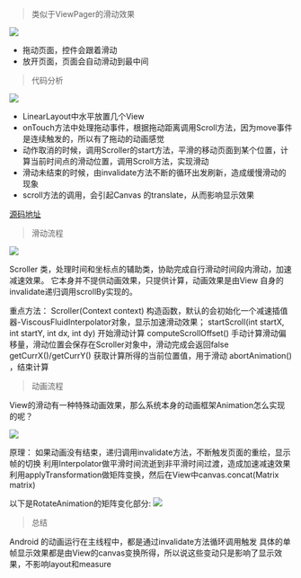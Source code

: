 > 类似于ViewPager的滑动效果

![](http://upload-images.jianshu.io/upload_images/1239900-b4711a7c11e18c8c.gif?imageMogr2/auto-orient/strip)

  * 拖动页面，控件会跟着滑动
  * 放开页面，页面会自动滑动到最中间

> 代码分析

![](http://upload-images.jianshu.io/upload_images/1239900-12ee95f942b7fc4b.jpeg?imageMogr2/auto-orient/strip%7CimageView2/2/w/1240)

- LinearLayout中水平放置几个View
- onTouch方法中处理拖动事件，根据拖动距离调用Scroll方法，因为move事件是连续触发的，所以有了拖动的动画感觉
- 动作取消的时候，调用Scroller的start方法，平滑的移动页面到某个位置，计算当前时间点的滑动位置，调用Scroll方法，实现滑动
- 滑动未结束的时候，由invalidate方法不断的循环出发刷新，造成缓慢滑动的现象
- scroll方法的调用，会引起Canvas 的translate，从而影响显示效果

[源码地址](https://github.com/binye33333/android/tree/master/app/src/main/java/com/teach/yo/codeshop/view ) 

>滑动流程

![](http://upload-images.jianshu.io/upload_images/1239900-6702680d35e64574.png?imageMogr2/auto-orient/strip%7CimageView2/2/w/1240)

Scroller 类，处理时间和坐标点的辅助类，协助完成自行滑动时间段内滑动，加速减速效果。
它本身并不提供动画效果，只提供计算，动画效果是由View 自身的invalidate递归调用scrollBy实现的。

重点方法：
Scroller(Context context) 构造函数，默认的会初始化一个减速插值器-ViscousFluidInterpolator对象，显示加速滑动效果；
startScroll(int startX, int startY, int dx, int dy) 开始滑动计算
computeScrollOffset() 手动计算滑动偏移量，滑动位置会保存在Scroller对象中，滑动完成会返回false 
getCurrX()/getCurrY() 获取计算所得的当前位置值，用于滑动
abortAnimation()  ，结束计算

> 动画流程

View的滑动有一种特殊动画效果，那么系统本身的动画框架Animation怎么实现的呢？

![](http://upload-images.jianshu.io/upload_images/1239900-626fee0ad1df4d94.png?imageMogr2/auto-orient/strip%7CimageView2/2/w/1240)

原理：
如果动画没有结束，递归调用invalidate方法，不断触发页面的重绘，显示帧的切换
利用Interpolator做平滑时间流逝到非平滑时间过渡，造成加速减速效果
利用applyTransformation做矩阵变换，然后在View中canvas.concat(Matrix matrix)

以下是RotateAnimation的矩阵变化部分:
![](http://upload-images.jianshu.io/upload_images/1239900-37d72c5e0766fdc7.png?imageMogr2/auto-orient/strip%7CimageView2/2/w/1240)

> 总结

Android 的动画运行在主线程中，都是通过invalidate方法循环调用触发
具体的单帧显示效果都是由View的canvas变换所得，所以说这些变动只是影响了显示效果，不影响layout和measure
